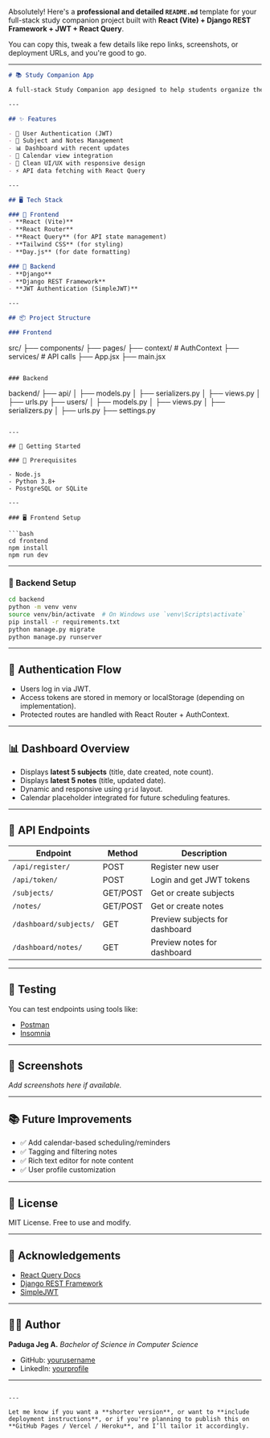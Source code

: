 Absolutely! Here's a **professional and detailed `README.md`** template for your full-stack study companion project built with **React (Vite) + Django REST Framework + JWT + React Query**.

You can copy this, tweak a few details like repo links, screenshots, or deployment URLs, and you're good to go.

---

```markdown
# 📚 Study Companion App

A full-stack Study Companion app designed to help students organize their academic life by managing **subjects**, **notes**, and keeping track of recent updates through a **dashboard**. Built with **React (Vite)**, **Django REST Framework**, **React Query**, and **JWT authentication**.

---

## ✨ Features

- 🔐 User Authentication (JWT)
- 📁 Subject and Notes Management
- 📊 Dashboard with recent updates
- 📅 Calendar view integration
- 🧠 Clean UI/UX with responsive design
- ⚡ API data fetching with React Query

---

## 🖥️ Tech Stack

### 🔧 Frontend
- **React (Vite)**
- **React Router**
- **React Query** (for API state management)
- **Tailwind CSS** (for styling)
- **Day.js** (for date formatting)

### 🐍 Backend
- **Django**
- **Django REST Framework**
- **JWT Authentication (SimpleJWT)**

---

## 📦 Project Structure

### Frontend

```

src/
├── components/
├── pages/
├── context/           # AuthContext
├── services/          # API calls
├── App.jsx
├── main.jsx

```

### Backend

```

backend/
├── api/
│   ├── models.py
│   ├── serializers.py
│   ├── views.py
│   ├── urls.py
├── users/
│   ├── models.py
│   ├── views.py
│   ├── serializers.py
│   ├── urls.py
├── settings.py

````

---

## 🚀 Getting Started

### 🔧 Prerequisites

- Node.js
- Python 3.8+
- PostgreSQL or SQLite

---

### 🖥️ Frontend Setup

```bash
cd frontend
npm install
npm run dev
````

---

### 🐍 Backend Setup

```bash
cd backend
python -m venv venv
source venv/bin/activate  # On Windows use `venv\Scripts\activate`
pip install -r requirements.txt
python manage.py migrate
python manage.py runserver
```

---

## 🔑 Authentication Flow

* Users log in via JWT.
* Access tokens are stored in memory or localStorage (depending on implementation).
* Protected routes are handled with React Router + AuthContext.

---

## 📊 Dashboard Overview

* Displays **latest 5 subjects** (title, date created, note count).
* Displays **latest 5 notes** (title, updated date).
* Dynamic and responsive using `grid` layout.
* Calendar placeholder integrated for future scheduling features.

---

## 📌 API Endpoints

| Endpoint               | Method   | Description                    |
| ---------------------- | -------- | ------------------------------ |
| `/api/register/`       | POST     | Register new user              |
| `/api/token/`          | POST     | Login and get JWT tokens       |
| `/subjects/`           | GET/POST | Get or create subjects         |
| `/notes/`              | GET/POST | Get or create notes            |
| `/dashboard/subjects/` | GET      | Preview subjects for dashboard |
| `/dashboard/notes/`    | GET      | Preview notes for dashboard    |

---

## 🧪 Testing

You can test endpoints using tools like:

* [Postman](https://www.postman.com/)
* [Insomnia](https://insomnia.rest/)

---

## 📸 Screenshots

*Add screenshots here if available.*

---

## 📚 Future Improvements

* ✅ Add calendar-based scheduling/reminders
* ✅ Tagging and filtering notes
* ✅ Rich text editor for note content
* ✅ User profile customization

---

## 📄 License

MIT License. Free to use and modify.

---

## 🤝 Acknowledgements

* [React Query Docs](https://tanstack.com/query/latest)
* [Django REST Framework](https://www.django-rest-framework.org/)
* [SimpleJWT](https://django-rest-framework-simplejwt.readthedocs.io/en/latest/)

---

## 🙋‍♂️ Author

**Paduga Jeg A.**
*Bachelor of Science in Computer Science*

* GitHub: [yourusername](https://github.com/yourusername)
* LinkedIn: [yourprofile](https://linkedin.com/in/yourprofile)

---

```

---

Let me know if you want a **shorter version**, or want to **include deployment instructions**, or if you're planning to publish this on **GitHub Pages / Vercel / Heroku**, and I’ll tailor it accordingly.
```
